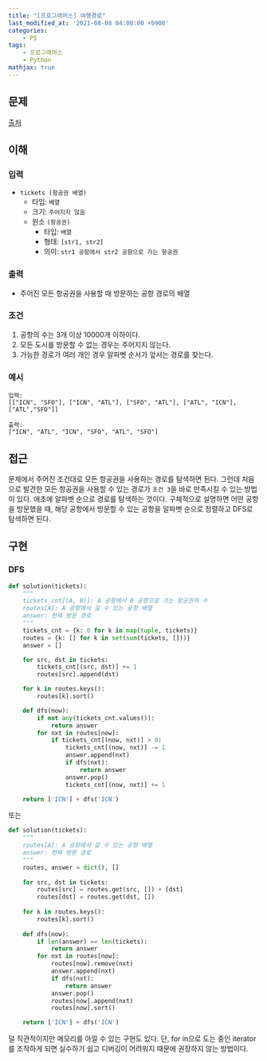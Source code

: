 ```yaml
---
title: "[프로그래머스] 여행경로"
last_modified_at: '2021-08-08 04:08:00 +0900'
categories:
    - PS
tags:
    - 프로그래머스
    - Python
mathjax: true
---
```


## 문제

[출처](https://programmers.co.kr/learn/courses/30/lessons/43164)

## 이해

### 입력 

* ```tickets (항공권 배열)```
    * 타입: ```배열```
    * 크기: ```주어지지 않음```
    * 원소 ```(항공권)```
        * 타입: ```배열```
        * 형태: ```[str1, str2]```
        * 의미: ```str1 공항에서 str2 공항으로 가는 항공권```

### 출력 

* 주어진 모든 항공권을 사용할 때 방문하는 공항 경로의 배열

### 조건

1. 공항의 수는 3개 이상 10000개 이하이다.
2. 모든 도시를 방문할 수 없는 경우는 주어지지 않는다.
3. 가능한 경로가 여러 개인 경우 알파벳 순서가 앞서는 경로를 찾는다.

### 예시

```
입력:
[["ICN", "SFO"], ["ICN", "ATL"], ["SFO", "ATL"], ["ATL", "ICN"], ["ATL","SFO"]]

출력:
["ICN", "ATL", "ICN", "SFO", "ATL", "SFO"]
```

## 접근

문제에서 주어진 조건대로 모든 항공권을 사용하는 경로를 탐색하면 된다. 그런데 처음으로 발견한 모든 항공권을 사용할 수 있는 경로가 ```조건 3```을 바로 만족시킬 수 있는 방법이 있다. 애초에 알파벳 순으로 경로를 탐색하는 것이다. 구체적으로 설명하면 어떤 공항을 방문했을 때, 해당 공항에서 방문할 수 있는 공항을 알파벳 순으로 정렬하고 DFS로 탐색하면 된다.

## 구현

### DFS

```python
def solution(tickets):
    """
    tickets_cnt[(A, B)]: A 공항에서 B 공항으로 가는 항공권의 수
    routes[A]: A 공항에서 갈 수 있는 공항 배열
    answer: 현재 방문 경로
    """
    tickets_cnt = {k: 0 for k in map(tuple, tickets)}
    routes = {k: [] for k in set(sum(tickets, []))}
    answer = []

    for src, dst in tickets:
        tickets_cnt[(src, dst)] += 1
        routes[src].append(dst)

    for k in routes.keys():
        routes[k].sort()

    def dfs(now):
        if not any(tickets_cnt.values()):
            return answer
        for nxt in routes[now]:
            if tickets_cnt[(now, nxt)] > 0:
                tickets_cnt[(now, nxt)] -= 1
                answer.append(nxt)
                if dfs(nxt):
                    return answer
                answer.pop()
                tickets_cnt[(now, nxt)] += 1

    return ['ICN'] + dfs('ICN')
```
또는

```python
def solution(tickets):
    """
    routes[A]: A 공항에서 갈 수 있는 공항 배열
    answer: 현재 방문 경로
    """
    routes, answer = dict(), []
    
    for src, dst in tickets:
        routes[src] = routes.get(src, []) + [dst]
        routes[dst] = routes.get(dst, [])
        
    for k in routes.keys():
        routes[k].sort()
    
    def dfs(now):
        if len(answer) == len(tickets):
            return answer
        for nxt in routes[now]:
            routes[now].remove(nxt)
            answer.append(nxt)
            if dfs(nxt):
                return answer
            answer.pop()
            routes[now].append(nxt)
            routes[now].sort()

    return ['ICN'] + dfs('ICN')
```
덜 직관적이지만 메모리를 아낄 수 있는 구현도 있다. 단, for in으로 도는 중인 iterator를 조작하게 되면 실수하기 쉽고 디버깅이 어려워지 때문에 권장하지 않는 방법이다.
